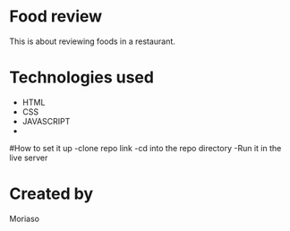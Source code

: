 # Food review
This is about reviewing foods in a restaurant.

# Technologies used
- HTML
- CSS
- JAVASCRIPT
- 
#How to set it up
-clone repo link
-cd into the repo directory
-Run it in the live server

  # Created by
  Moriaso


